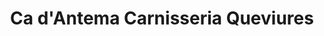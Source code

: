 ---
title: "Ca d'Antema Carnisseria Queviures"
url: /la-plana-de-mont-ros/ca-dantema-carnisseria-queviures/
shop: Supermarkt
---
